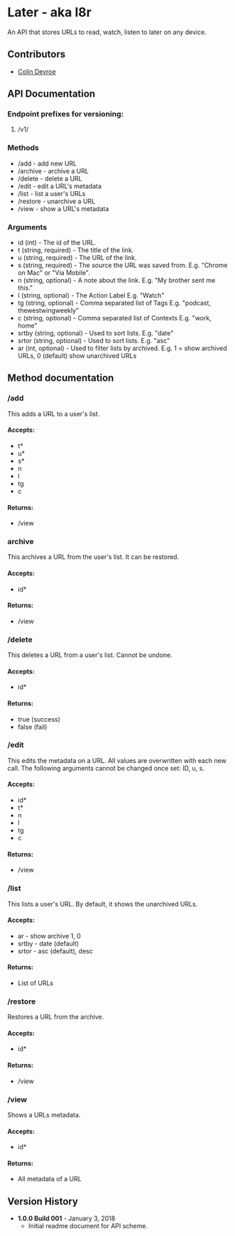 # Later - aka l8r

An API that stores URLs to read, watch, listen to later on any device.

## Contributors
- [Colin Devroe](http://cdevroe.com)

## API Documentation

### Endpoint prefixes for versioning:

1. /v1/

### Methods

- /add              - add new URL
- /archive          - archive a URL
- /delete           - delete a URL
- /edit             - edit a URL's metadata
- /list             - list a user's URLs
- /restore          - unarchive a URL
- /view             - show a URL's metadata


### Arguments

- id    (int)                           - The id of the URL.
- t     (string, required)              - The title of the link.
- u     (string, required)              - The URL of the link.
- s     (string, required)              - The source the URL was saved from. E.g. "Chrome on Mac" or "Via Mobile".
- n     (string, optional)              - A note about the link. E.g. "My brother sent me this."
- l     (string, optional)              - The Action Label E.g. "Watch"
- tg    (string, optional)              - Comma separated list of Tags E.g. "podcast, thewestwingweekly"
- c     (string, optional)              - Comma separated list of Contexts E.g. "work, home"
- srtby (string, optional)              - Used to sort lists. E.g. "date"
- srtor (string, optional)              - Used to sort lists. E.g. "asc"
- ar    (int, optional)                 - Used to filter lists by archived. E.g. 1 = show archived URLs, 0 (default) show unarchived URLs

## Method documentation

### /add

This adds a URL to a user's list.

#### Accepts:
- t*
- u*
- s*
- n
- l
- tg
- c

#### Returns:
- /view

### archive

This archives a URL from the user's list. It can be restored.

#### Accepts:
- id*

#### Returns:
- /view

### /delete

This deletes a URL from a user's list. Cannot be undone.

#### Accepts:
- id*

#### Returns:
- true (success)
- false (fail)

### /edit

This edits the metadata on a URL. All values are overwritten with each new call. The following arguments cannot be changed once set: ID, u, s.

#### Accepts:
- id*
- t*
- n
- l
- tg
- c

#### Returns:
- /view

### /list

This lists a user's URL. By default, it shows the unarchived URLs.

#### Accepts:
- ar     - show archive 1, 0
- srtby  - date (default)
- srtor  - asc (default), desc

#### Returns:
- List of URLs

### /restore

Restores a URL from the archive.

#### Accepts:
- id*

#### Returns:
- /view

### /view

Shows a URLs metadata.

#### Accepts:
- id*

#### Returns:
- All metadata of a URL


## Version History

- **1.0.0 Build 001** - January 3, 2018
    - Initial readme document for API scheme.